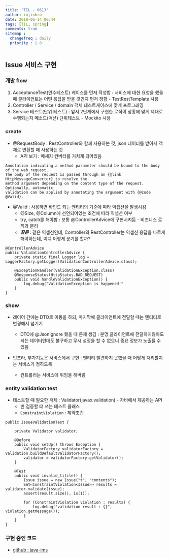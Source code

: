 ```yaml
---
title: 'TIL - 0613'
author: imjinbro
date: 2018-06-14 00:44
tags: [TIL, spring]
comments: true
sitemap :
  changefreq : daily
  priority : 1.0
---
```


## Issue 서비스 구현
### 개발 flow
1. AcceptanceTest(인수테스트) 케이스를 먼저 작성함 : 서비스에 대한 요청을 했을 때 클라이언트는 어떤 응답을 받을 것인지 먼저 정함 - TestRestTemplate 사용
2. Controller / Service / domain 객체 테스트케이스에 맞게 프로그래밍 
3. Service 테스트(단위 테스트) : 앞서 2단계에서 구현한 로직이 상황에 맞게 제대로 수행되는지 메소드(액션) 단위테스트 - Mockito 사용
  
### create
* @RequestBody : RestController와 함께 사용하는 것, json 데이터를 받아서 객체로 변환할 때 사용하는 것
  * API 보기 : 메세지 컨버터를 거치게 되어있음

~~~
Annotation indicating a method parameter should be bound to the body of the web request.
The body of the request is passed through an {@link HttpMessageConverter} to resolve the
method argument depending on the content type of the request. Optionally, automatic
validation can be applied by annotating the argument with {@code @Valid}.
~~~

* @Valid : 사용하면 바인드 되는 엔티티의 기준에 따라 익셉션을 발생시킴
  * @Size, @Column에 선언되어있는 조건에 따라 익셉션 여부
  * try, catch를 해야함 : 보통 @ControllerAdvice에 구현시켜둠 - 비즈니스 로직과 분리
  * ***질문*** : 같은 익셉션인데, Controller와 RestController는 익셉션 응답을 다르게해야하는데, 이떄 어떻게 분기를 할까?

~~~
@ControllerAdvice
public ValidationControllerAdvice {
    private static final Logger log = LoggerFactory.getLogger(ValidationControllerAdvice.class);

    @ExceptionHandler(ValidationException.class)
    @ResponseStatus(HttpStatus.BAD_REQUEST)
    public void handleValidationException() {
        log.debug("ValidationException is happened!"
    }
}
~~~

### show
* 레이어 간에는 DTO로 이동을 하되, 마지막에 클라이언트에 전달할 때는 엔티티로 변경해서 넘기기
  * DTO에 @JsonIgnore 했을 때  문제 생김 : 분명 클라이언트에 전달하지않아도 되는 데이터인데도 불구하고 무시 설정을 할 수 없으니 중요 정보가 노출될 수 있음

* 인프라, 부가기능은 서비스에서 구현 : 엔티티 발견하지 못했을 때 어떻게 처리할지는 서비스가 정하도록
  * 컨트롤러는 서비스에 위임을 해버림

### entity validation test
* 테스트할 때 필요한 객체 : Validator(javax.validation) - 자바에서 제공하는 API
  * 빈 검증할 떄 쓰는 테스트 클래스
  * ```ConstraintViolation``` : 제약조건

~~~
public IssueValidationTest {

    private Validator validator;
    
    @Before
    public void setUp() throws Exception {
        ValidatorFactory validatorFactory = Validation.buildDefaultValidatorFactory();
        validator = validatorFactory.getValidator();
    }
    
    @Test
    public void invalid_titile() {
        Issue issue = new Issue("t", "contents");
        Set<ConstraintViolation<Issue>> results = validator.validate(issue);
        assert(result.size(), is(1));
       
        for (ConstraintViolation violation : results) {
            log.debug("validation result : {}", violation.getMessage()); 
        }
    }
}

~~~

### 구현 중인 코드
* [github : java-ims](https://github.com/imjinbro/java-ims/tree/step2/src)
